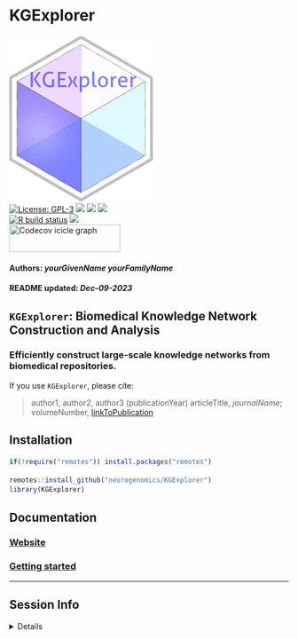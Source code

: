 KGExplorer
================
<img src='https://github.com/neurogenomics/KGExplorer/raw/master/inst/hex/hex.png' title='Hex sticker for KGExplorer' height='300'><br>
[![License:
GPL-3](https://img.shields.io/badge/license-GPL--3-blue.svg)](https://cran.r-project.org/web/licenses/GPL-3)
[![](https://img.shields.io/badge/devel%20version-0.99.0-black.svg)](https://github.com/neurogenomics/KGExplorer)
[![](https://img.shields.io/github/languages/code-size/neurogenomics/KGExplorer.svg)](https://github.com/neurogenomics/KGExplorer)
[![](https://img.shields.io/github/last-commit/neurogenomics/KGExplorer.svg)](https://github.com/neurogenomics/KGExplorer/commits/master)
<br> [![R build
status](https://github.com/neurogenomics/KGExplorer/workflows/rworkflows/badge.svg)](https://github.com/neurogenomics/KGExplorer/actions)
[![](https://codecov.io/gh/neurogenomics/KGExplorer/branch/master/graph/badge.svg)](https://app.codecov.io/gh/neurogenomics/KGExplorer)
<br>
<a href='https://app.codecov.io/gh/neurogenomics/KGExplorer/tree/master' target='_blank'><img src='https://codecov.io/gh/neurogenomics/KGExplorer/branch/master/graphs/icicle.svg' title='Codecov icicle graph' width='200' height='50' style='vertical-align: top;'></a>  
<h4>  
Authors: <i>yourGivenName yourFamilyName</i>  
</h4>
<h4>  
README updated: <i>Dec-09-2023</i>  
</h4>

<!-- To modify Package/Title/Description/Authors fields, edit the DESCRIPTION file -->

## `KGExplorer`: Biomedical Knowledge Network Construction and Analysis

### Efficiently construct large-scale knowledge networks from biomedical repositories.

If you use `KGExplorer`, please cite:

<!-- Modify this by editing the file: inst/CITATION  -->

> author1, author2, author3 (publicationYear) articleTitle,
> *journalName*; volumeNumber, [linkToPublication](linkToPublication)

## Installation

``` r
if(!require("remotes")) install.packages("remotes")

remotes::install_github("neurogenomics/KGExplorer")
library(KGExplorer)
```

## Documentation

### [Website](https://neurogenomics.github.io/KGExplorer)

### [Getting started](https://neurogenomics.github.io/KGExplorer/articles/KGExplorer)

<hr>

## Session Info

<details>

``` r
utils::sessionInfo()
```

    ## R version 4.3.1 (2023-06-16)
    ## Platform: aarch64-apple-darwin20 (64-bit)
    ## Running under: macOS Sonoma 14.1.1
    ## 
    ## Matrix products: default
    ## BLAS:   /Library/Frameworks/R.framework/Versions/4.3-arm64/Resources/lib/libRblas.0.dylib 
    ## LAPACK: /Library/Frameworks/R.framework/Versions/4.3-arm64/Resources/lib/libRlapack.dylib;  LAPACK version 3.11.0
    ## 
    ## locale:
    ## [1] en_US.UTF-8/en_US.UTF-8/en_US.UTF-8/C/en_US.UTF-8/en_US.UTF-8
    ## 
    ## time zone: Europe/London
    ## tzcode source: internal
    ## 
    ## attached base packages:
    ## [1] stats     graphics  grDevices utils     datasets  methods   base     
    ## 
    ## loaded via a namespace (and not attached):
    ##  [1] gtable_0.3.4        jsonlite_1.8.8      renv_1.0.3         
    ##  [4] dplyr_1.1.4         compiler_4.3.1      BiocManager_1.30.22
    ##  [7] tidyselect_1.2.0    rvcheck_0.2.1       scales_1.3.0       
    ## [10] yaml_2.3.7          fastmap_1.1.1       here_1.0.1         
    ## [13] ggplot2_3.4.4       R6_2.5.1            generics_0.1.3     
    ## [16] knitr_1.45          yulab.utils_0.1.0   tibble_3.2.1       
    ## [19] desc_1.4.2          dlstats_0.1.7       rprojroot_2.0.4    
    ## [22] munsell_0.5.0       pillar_1.9.0        RColorBrewer_1.1-3 
    ## [25] rlang_1.1.2         utf8_1.2.4          cachem_1.0.8       
    ## [28] badger_0.2.3        xfun_0.41           fs_1.6.3           
    ## [31] memoise_2.0.1.9000  cli_3.6.1           magrittr_2.0.3     
    ## [34] rworkflows_1.0.2    digest_0.6.33       grid_4.3.1         
    ## [37] rstudioapi_0.15.0   lifecycle_1.0.4     vctrs_0.6.5        
    ## [40] data.table_1.14.10  evaluate_0.23       glue_1.6.2         
    ## [43] fansi_1.0.6         colorspace_2.1-0    rmarkdown_2.25     
    ## [46] tools_4.3.1         pkgconfig_2.0.3     htmltools_0.5.7

</details>

